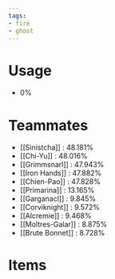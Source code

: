 ```yaml
---
tags:
- fire
- ghost
---
```

# Usage
- 0%
# Teammates
- [[Sinistcha]] : 48.181%
- [[Chi-Yu]] : 48.016%
- [[Grimmsnarl]] : 47.943%
- [[Iron Hands]] : 47.882%
- [[Chien-Pao]] : 47.828%
- [[Primarina]] : 13.165%
- [[Garganacl]] : 9.845%
- [[Corviknight]] : 9.572%
- [[Alcremie]] : 9.468%
- [[Moltres-Galar]] : 8.875%
- [[Brute Bonnet]] : 8.728%
# Items